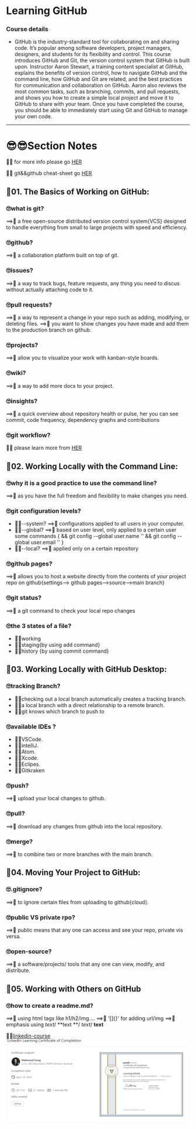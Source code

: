 # Learning GitHub

### Course details

- GitHub is the industry-standard tool for collaborating on and sharing code. It’s popular among software developers, project managers, designers, and students for its flexibility and control. This course introduces GitHub and Git, the version control system that GitHub is built upon. Instructor Aaron Stewart, a training content specialist at GitHub, explains the benefits of version control, how to navigate GitHub and the command line, how GitHub and Git are related, and the best practices for communication and collaboration on GitHub. Aaron also reviews the most common tasks, such as branching, commits, and pull requests, and shows you how to create a simple local project and move it to GitHub to share with your team. Once you have completed the course, you should be able to immediately start using Git and GitHub to manage your own code.

---

# 😎😎Section Notes

🐋🐋 for more info please go [HER](https://youtube.com/playlist?list=PLtxOBbrOOPH4zeJLOdRNrP4pGft2IfMgo)

🐋🐋 git&&github cheat-sheet go [HER](https://education.github.com/git-cheat-sheet-education.pdf)

## 🧐01. The Basics of Working on GitHub:

### 🙄what is git?

==>🤩 a free open-source distributed version control system{VCS} designed to handle everything from small to large projects with speed and efficiency.

### 🙄github?

==>🤩 a collaboration platform built on top of git.

### 🙄issues?

==>🤩 a way to track bugs, feature requests, any thing you need to discus without actually attaching code to it.

### 🙄pull requests?

==>🤩 a way to represent a change in your repo such as adding, modifying, or deleting files.
==>🤩 you want to show changes you have made and add them to the production branch on github.

### 🙄projects?

==>🤩 allow you to visualize your work with kanban-style boards.

### 🙄wiki?

==>🤩 a way to add more docs to your project.

### 🙄insights?

==>🤩 a quick overview about repository health or pulse, her you can see commit, code frequency, dependency graphs and contributions

### 🙄git workflow?

🐋🐋 please learn more from [HER](https://www.youtube.com/watch?v=7OTrHx56GfE&ab_channel=SemiColonAcademy)

## 🧐02. Working Locally with the Command Line:

### 🙄why it is a good practice to use the command line?

==>🤩 as you have the full freedom and flexibility to make changes you need.

### 🙄git configuration levels?

- 🐱‍🏍--system?
  ==>🤩 configurations applied to all users in your computer.
- 🐱‍🏍--global?
  ==>🤩 based on user level, only applied to a certain user
  some commands {
  && git config --global user.name ''
  && git config --global user.email ''
  }
- 🐱‍🏍--local?
  ==>🤩 applied only on a certain repository

### 🙄github pages?

==>🤩 allows you to host a website directly from the contents of your project repo on github{settings--> github pages-->source-->main branch}

### 🙄git status?

==>🤩 a git command to check your local repo changes

### 🙄the 3 states of a file?

- 🐱‍🏍working
- 🐱‍🏍staging{by using add command}
- 🐱‍🏍history {by using commit command}

## 🧐03. Working Locally with GitHub Desktop:

### 🙄tracking Branch?

- 🐱‍🏍checking out a local branch automatically creates a tracking branch.
- 🐱‍🏍a local branch with a direct relationship to a remote branch.
- 🐱‍🏍git knows which branch to push to

### 🙄available IDEs ?

- 🐱‍🏍VSCode.
- 🐱‍🏍intelliJ.
- 🐱‍🏍Atom.
- 🐱‍🏍Xcode.
- 🐱‍🏍Eclipes.
- 🐱‍🏍Gitkraken

### 🙄push?

==>🤩 upload your local changes to github.

### 🙄pull?

==>🤩 download any changes from github into the local repository.

### 🙄merge?

==>🤩 to combine two or more branches with the main branch.

## 🧐04. Moving Your Project to GitHub:

### 🙄.gitignore?

==>🤩 to ignore certain files from uploading to github{cloud}.

### 🙄public VS private rpo?

==>🤩 public means that any one can access and see your repo, private vis versa.

### 🙄open-source?

==>🤩 a software/projects/ tools that any one can view, modify, and distribute.

## 🧐05. Working with Others on GitHub

### 🙄how to create a readme.md?

==>🤩 using html tags like h1/h2/img....
==>🤩 '[]{}' for adding url/img
==>🤩 emphasis using _text_/ **text **/ _text_/ **text**
<br/>

🐳🐳[linkedin-course](https://www.linkedin.com/learning/learning-github)
![linkedin certification](github-certificate.PNG)
